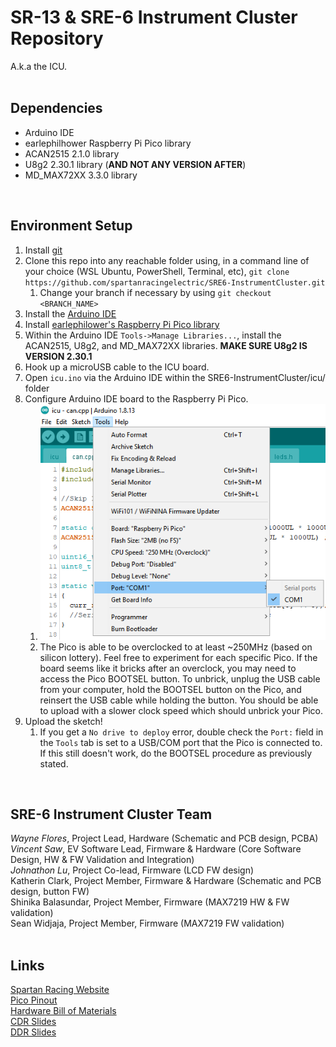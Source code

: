 # SR-13 & SRE-6 Instrument Cluster Repository
A.k.a the ICU.<br/>
<br/>

## Dependencies
- Arduino IDE
- earlephilhower Raspberry Pi Pico library
- ACAN2515 2.1.0 library
- U8g2 2.30.1 library (**AND NOT ANY VERSION AFTER**)
- MD_MAX72XX 3.3.0 library
<br/>

## Environment Setup
1. Install [git](https://git-scm.com/downloads)
2. Clone this repo into any reachable folder using, in a command line of your choice (WSL Ubuntu, PowerShell, Terminal, etc), `git clone https://github.com/spartanracingelectric/SRE6-InstrumentCluster.git`
    1. Change your branch if necessary by using `git checkout <BRANCH_NAME>`
3. Install the [Arduino IDE](https://www.arduino.cc/en/software)
4. Install [earlephilower's Raspberry Pi Pico library](https://github.com/earlephilhower/arduino-pico#installing-via-arduino-boards-manager)
5. Within the Arduino IDE `Tools->Manage Libraries...`, install the ACAN2515, U8g2, and MD_MAX72XX libraries. **MAKE SURE U8g2 IS VERSION 2.30.1**
6. Hook up a microUSB cable to the ICU board.
7. Open `icu.ino` via the Arduino IDE within the SRE6-InstrumentCluster/icu/ folder
8. Configure Arduino IDE board to the Raspberry Pi Pico.
    1. ![](media/boardsetup.png)
    2. The Pico is able to be overclocked to at least ~250MHz (based on silicon lottery). Feel free to experiment for each specific Pico. If the board seems like it bricks after an overclock, you may need to access the Pico BOOTSEL button. To unbrick, unplug the USB cable from your computer, hold the BOOTSEL button on the Pico, and reinsert the USB cable while holding the button. You should be able to upload with a slower clock speed which should unbrick your Pico.
9. Upload the sketch!
    1. If you get a `No drive to deploy` error, double check the `Port:` field in the `Tools` tab is set to a USB/COM port that the Pico is connected to. If this still doesn't work, do the BOOTSEL procedure as previously stated.
<br/>

## SRE-6 Instrument Cluster Team
_Wayne Flores_, Project Lead, Hardware (Schematic and PCB design, PCBA)<br/>
_Vincent Saw_, EV Software Lead, Firmware & Hardware (Core Software Design, HW & FW Validation and Integration)<br/>
_Johnathon Lu_, Project Co-lead, Firmware (LCD FW design)<br/>
Katherin Clark, Project Member, Firmware & Hardware (Schematic and PCB design, button FW)<br/>
Shinika Balasundar, Project Member, Firmware (MAX7219 HW & FW validation)<br/>
Sean Widjaja, Project Member, Firmware (MAX7219 FW validation)<br/>
<br/>

## Links
[Spartan Racing Website](https://www.sjsuformulasae.com/)<br/>
[Pico Pinout](https://microcontrollerslab.com/wp-content/uploads/2021/01/Raspberry-Pi-Pico-pinout-diagram.svg)<br/>
[Hardware Bill of Materials](https://docs.google.com/spreadsheets/d/1v1PMumQIRmZhS1IUzn-vQS3euJqrCqfKRKHymnf3oms/edit?usp=sharing)<br/>
[CDR Slides](https://docs.google.com/presentation/d/1_QFIxqr7Vlaz0SHfAv_mX_GOLFdVz0dsnNaWUkwiuBE/edit?usp=sharing)<br/>
[DDR Slides](https://docs.google.com/presentation/d/1bZUiEeGnTvIZ0l_3kAEwZiSjMir83OUQw3ACxbIeHv0/edit?usp=sharing)<br/>


